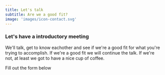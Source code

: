 ```yaml
---
title: Let's talk
subtitle: Are we a good fit?
image: 'images/icon-contact.svg'
---
```

<h3 class="lead">Let's have a introductory meeting</h3>

We'll talk, get to know eachother and see if we're a good fit for what you're trying to accomplish. If we're a good fit we will continue the talk. If we're not, at least we got to have a nice cup of coffee.

<p class="lead">Fill out the form below</p>